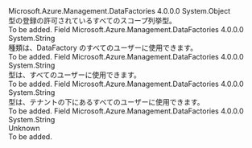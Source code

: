 <Type Name="RegistrationScope" FullName="Microsoft.Azure.Management.DataFactories.Core.Registration.Models.RegistrationScope">
  <TypeSignature Language="C#" Value="public static class RegistrationScope" />
  <TypeSignature Language="ILAsm" Value=".class public auto ansi abstract sealed beforefieldinit RegistrationScope extends System.Object" />
  <TypeSignature Language="DocId" Value="T:Microsoft.Azure.Management.DataFactories.Core.Registration.Models.RegistrationScope" />
  <TypeSignature Language="VB.NET" Value="Public Class RegistrationScope" />
  <TypeSignature Language="F#" Value="type RegistrationScope = class" />
  <AssemblyInfo>
    <AssemblyName>Microsoft.Azure.Management.DataFactories</AssemblyName>
    <AssemblyVersion>4.0.0.0</AssemblyVersion>
  </AssemblyInfo>
  <Base>
    <BaseTypeName>System.Object</BaseTypeName>
  </Base>
  <Interfaces />
  <Docs>
    <summary>
            型の登録の許可されているすべてのスコープ列挙型。
            </summary>
    <remarks>To be added.</remarks>
  </Docs>
  <Members>
    <Member MemberName="DataFactory">
      <MemberSignature Language="C#" Value="public const string DataFactory;" />
      <MemberSignature Language="ILAsm" Value=".field public static literal string DataFactory" />
      <MemberSignature Language="DocId" Value="F:Microsoft.Azure.Management.DataFactories.Core.Registration.Models.RegistrationScope.DataFactory" />
      <MemberSignature Language="VB.NET" Value="Public Const DataFactory As String " />
      <MemberSignature Language="F#" Value="val mutable DataFactory : string" Usage="Microsoft.Azure.Management.DataFactories.Core.Registration.Models.RegistrationScope.DataFactory" />
      <MemberType>Field</MemberType>
      <AssemblyInfo>
        <AssemblyName>Microsoft.Azure.Management.DataFactories</AssemblyName>
        <AssemblyVersion>4.0.0.0</AssemblyVersion>
      </AssemblyInfo>
      <ReturnValue>
        <ReturnType>System.String</ReturnType>
      </ReturnValue>
      <Docs>
        <summary>
            種類は、DataFactory のすべてのユーザーに使用できます。
            </summary>
        <remarks>To be added.</remarks>
      </Docs>
    </Member>
    <Member MemberName="Global">
      <MemberSignature Language="C#" Value="public const string Global;" />
      <MemberSignature Language="ILAsm" Value=".field public static literal string Global" />
      <MemberSignature Language="DocId" Value="F:Microsoft.Azure.Management.DataFactories.Core.Registration.Models.RegistrationScope.Global" />
      <MemberSignature Language="VB.NET" Value="Public Const Global As String " />
      <MemberSignature Language="F#" Value="val mutable Global : string" Usage="Microsoft.Azure.Management.DataFactories.Core.Registration.Models.RegistrationScope.Global" />
      <MemberType>Field</MemberType>
      <AssemblyInfo>
        <AssemblyName>Microsoft.Azure.Management.DataFactories</AssemblyName>
        <AssemblyVersion>4.0.0.0</AssemblyVersion>
      </AssemblyInfo>
      <ReturnValue>
        <ReturnType>System.String</ReturnType>
      </ReturnValue>
      <Docs>
        <summary>
            型は、すべてのユーザーに使用できます。
            </summary>
        <remarks>To be added.</remarks>
      </Docs>
    </Member>
    <Member MemberName="Tenant">
      <MemberSignature Language="C#" Value="public const string Tenant;" />
      <MemberSignature Language="ILAsm" Value=".field public static literal string Tenant" />
      <MemberSignature Language="DocId" Value="F:Microsoft.Azure.Management.DataFactories.Core.Registration.Models.RegistrationScope.Tenant" />
      <MemberSignature Language="VB.NET" Value="Public Const Tenant As String " />
      <MemberSignature Language="F#" Value="val mutable Tenant : string" Usage="Microsoft.Azure.Management.DataFactories.Core.Registration.Models.RegistrationScope.Tenant" />
      <MemberType>Field</MemberType>
      <AssemblyInfo>
        <AssemblyName>Microsoft.Azure.Management.DataFactories</AssemblyName>
        <AssemblyVersion>4.0.0.0</AssemblyVersion>
      </AssemblyInfo>
      <ReturnValue>
        <ReturnType>System.String</ReturnType>
      </ReturnValue>
      <Docs>
        <summary>
            型は、テナントの下にあるすべてのユーザーに使用できます。
            </summary>
        <remarks>To be added.</remarks>
      </Docs>
    </Member>
    <Member MemberName="Unknown">
      <MemberSignature Language="C#" Value="public const string Unknown;" />
      <MemberSignature Language="ILAsm" Value=".field public static literal string Unknown" />
      <MemberSignature Language="DocId" Value="F:Microsoft.Azure.Management.DataFactories.Core.Registration.Models.RegistrationScope.Unknown" />
      <MemberSignature Language="VB.NET" Value="Public Const Unknown As String " />
      <MemberSignature Language="F#" Value="val mutable Unknown : string" Usage="Microsoft.Azure.Management.DataFactories.Core.Registration.Models.RegistrationScope.Unknown" />
      <MemberType>Field</MemberType>
      <AssemblyInfo>
        <AssemblyName>Microsoft.Azure.Management.DataFactories</AssemblyName>
        <AssemblyVersion>4.0.0.0</AssemblyVersion>
      </AssemblyInfo>
      <ReturnValue>
        <ReturnType>System.String</ReturnType>
      </ReturnValue>
      <Docs>
        <summary>
            Unknown
            </summary>
        <remarks>To be added.</remarks>
      </Docs>
    </Member>
  </Members>
</Type>